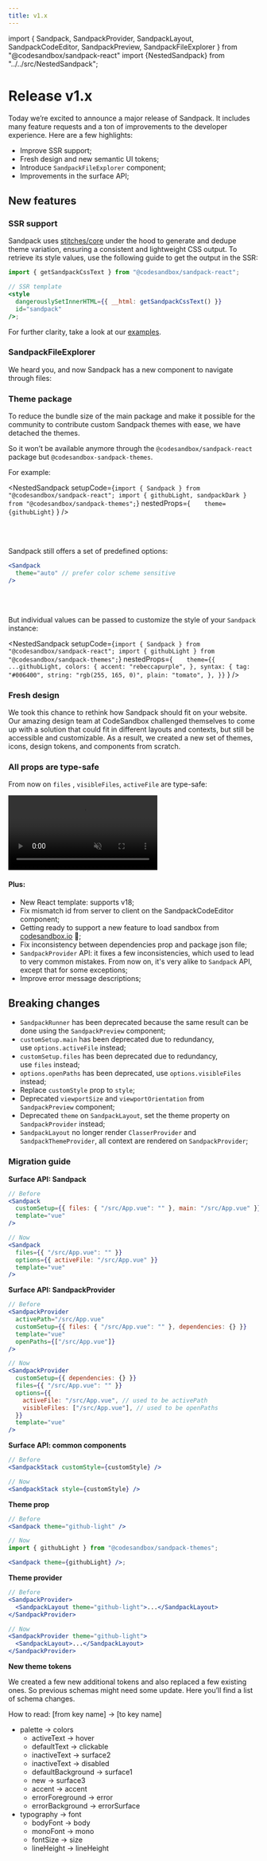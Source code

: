 ```yaml
---
title: v1.x
---
```


import { Sandpack, SandpackProvider, SandpackLayout, SandpackCodeEditor, SandpackPreview, SandpackFileExplorer } from "@codesandbox/sandpack-react"
import {NestedSandpack} from "../../src/NestedSandpack";

# Release v1.x

Today we’re excited to announce a major release of Sandpack. It includes many feature requests and a ton of improvements to the developer experience. Here are a few highlights:

- Improve SSR support;
- Fresh design and new semantic UI tokens;
- Introduce `SandpackFileExplorer` component;
- Improvements in the surface API;

## New features

### SSR support

Sandpack uses [stitches/core](https://stitches.dev/) under the hood to generate and dedupe theme variation, ensuring a consistent and lightweight CSS output. To retrieve its style values, use the following guide to get the output in the SSR:

```jsx
import { getSandpackCssText } from "@codesandbox/sandpack-react";

// SSR template
<style
  dangerouslySetInnerHTML={{ __html: getSandpackCssText() }}
  id="sandpack"
/>;
```

For further clarity, take a look at our [examples](https://github.com/codesandbox/sandpack/tree/main/examples).

### SandpackFileExplorer

We heard you, and now Sandpack has a new component to navigate through files:

<SandpackProvider template="react">
    <SandpackLayout>
        <SandpackFileExplorer />
        <SandpackCodeEditor closableTabs  />
        <SandpackPreview />
    </SandpackLayout>
</SandpackProvider>

### Theme package

To reduce the bundle size of the main package and make it possible for the community to contribute custom Sandpack themes with ease, we have detached the themes.

So it won’t be available anymore through the `@codesandbox/sandpack-react` package but `@codesandbox-sandpack-themes`.

For example:

<!-- prettier-ignore -->
<NestedSandpack
  setupCode={`import { Sandpack } from "@codesandbox/sandpack-react";
import { githubLight, sandpackDark } from "@codesandbox/sandpack-themes";`}
  nestedProps={`    theme={githubLight}`  }
  />

<br/>
<br/>

Sandpack still offers a set of predefined options:

```jsx
<Sandpack
  theme="auto" // prefer color scheme sensitive
/>
```

<br/>
<br/>

But individual values can be passed to customize the style of your `Sandpack` instance:

<!-- prettier-ignore -->
<NestedSandpack
  setupCode={`import { Sandpack } from "@codesandbox/sandpack-react";
import { githubLight } from "@codesandbox/sandpack-themes";`}
  nestedProps={`    theme={{
        ...githubLight,
        colors: {
          accent: "rebeccapurple",
        },
        syntax: {
          tag: "#006400",
          string: "rgb(255, 165, 0)",
          plain: "tomato",
        },
      }}`  }
  />

### Fresh design

We took this chance to rethink how Sandpack should fit on your website. Our amazing design team at CodeSandbox challenged themselves to come up with a solution that could fit in different layouts and contexts, but still be accessible and customizable. As a result, we created a new set of themes, icons, design tokens, and components from scratch.

<Sandpack />

### All props are type-safe

From now on `files` , `visibleFiles`, `activeFile` are type-safe:

<video autoPlay muted playsInline>
  <source src="/docs/img/v1-ts.mp4" type="video/mp4" />
</video>

#### Plus:

- New React template: supports v18;
- Fix mismatch id from server to client on the SandpackCodeEditor component;
- Getting ready to support a new feature to load sandbox from [codesandbox.io](http://codesandbox.io) 👀;
- Fix inconsistency between dependencies prop and package json file;
- `SandpackProvider` API: it fixes a few inconsistencies, which used to lead to very common mistakes. From now on, it's very alike to `Sandpack` API, except that for some exceptions;
- Improve error message descriptions;

## Breaking changes

- `SandpackRunner` has been deprecated because the same result can be done using the `SandpackPreview` component;
- `customSetup.main` has been deprecated due to redundancy, use `options.activeFile` instead;
- `customSetup.files` has been deprecated due to redundancy, use `files` instead;
- `options.openPaths` has been deprecated, use `options.visibleFiles` instead;
- Replace `customStyle` prop to `style`;
- Deprecated `viewportSize` and `viewportOrientation` from `SandpackPreview` component;
- Deprecated `theme` on `SandpackLayout`, set the theme property on `SandpackProvider` instead;
- `SandpackLayout` no longer render `ClasserProvider` and `SandpackThemeProvider`, all context are rendered on `SandpackProvider`;

### **Migration guide**

**Surface API: Sandpack**

```jsx
// Before
<Sandpack
  customSetup={{ files: { "/src/App.vue": "" }, main: "/src/App.vue" }}
  template="vue"
/>
```

```jsx
// Now
<Sandpack
  files={{ "/src/App.vue": "" }}
  options={{ activeFile: "/src/App.vue" }}
  template="vue"
/>
```

**Surface API: SandpackProvider**

```jsx
// Before
<SandpackProvider
  activePath="/src/App.vue"
  customSetup={{ files: { "/src/App.vue": "" }, dependencies: {} }}
  template="vue"
  openPaths={["/src/App.vue"]}
/>
```

```jsx
// Now
<SandpackProvider
  customSetup={{ dependencies: {} }}
  files={{ "/src/App.vue": "" }}
  options={{
    activeFile: "/src/App.vue", // used to be activePath
    visibleFiles: ["/src/App.vue"], // used to be openPaths
  }}
  template="vue"
/>
```

**Surface API: common components**

```jsx
// Before
<SandpackStack customStyle={customStyle} />
```

```jsx
// Now
<SandpackStack style={customStyle} />
```

**Theme prop**

```jsx
// Before
<Sandpack theme="github-light" />
```

```jsx
// Now
import { githubLight } from "@codesandbox/sandpack-themes";

<Sandpack theme={githubLight} />;
```

**Theme provider**

```jsx
// Before
<SandpackProvider>
  <SandpackLayout theme="github-light">...</SandpackLayout>
</SandpackProvider>
```

```jsx
// Now
<SandpackProvider theme="github-light">
  <SandpackLayout>...</SandpackLayout>
</SandpackProvider>
```

**New theme tokens**

We created a few new additional tokens and also replaced a few existing ones. So previous schemas might need some update. Here you’ll find a list of schema changes.

How to read: [from key name] → [to key name]

- palette → colors
  - activeText → hover
  - defaultText → clickable
  - inactiveText → surface2
  - inactiveText → disabled
  - defaultBackground → surface1
  - new → surface3
  - accent → accent
  - errorForeground → error
  - errorBackground → errorSurface
- typography → font
  - bodyFont → body
  - monoFont → mono
  - fontSize → size
  - lineHeight → lineHeight
